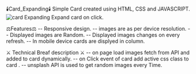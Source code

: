 :candle:Card_Expanding:candle:
Simple Card created using HTML, CSS and JAVASCRIPT.
![card Expanding](https://github.com/CodeArcc/card_layout/blob/master/main/images/Expanding_cards.jpg)
Expand card on click.

:balance_scale:Features:balance_scale:
-- Responsive design.
-- images are as per device resolution.
-- Displayed images are Random.
-- Displayed images changes on every refresh.
-- In mobile device cards are displyed in column.

:crossed_swords: Technical Breaf description :crossed_swords:
-- on page load images fetch from API and added to card dynamically.
-- on Click event of card add active css class to card .
-- unsplash API is used to get random images every Time.
